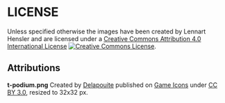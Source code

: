 # LICENSE

Unless specified otherwise the images have been created by Lennart Hensler and are licensed under a <a rel="license" href="http://creativecommons.org/licenses/by/4.0/">Creative Commons Attribution 4.0 International License</a> <a rel="license" href="http://creativecommons.org/licenses/by/4.0/"><img alt="Creative Commons License" style="border-width:0" src="https://i.creativecommons.org/l/by/4.0/80x15.png" /></a>.

## Attributions

**t-podium.png** Created by [Delapouite](http://delapouite.com/) published on [Game Icons](http://game-icons.net/delapouite/sports/podium.html) under [CC BY 3.0](https://creativecommons.org/licenses/by/3.0/), resized to 32x32 px.